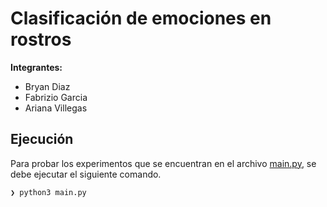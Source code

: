 # Clasificación de emociones en rostros

**Integrantes:**
- Bryan Diaz
- Fabrizio Garcia
- Ariana Villegas

## Ejecución

Para probar los experimentos que se encuentran en el archivo [main.py](main.py), se debe ejecutar el siguiente comando.

```
❯ python3 main.py
```
